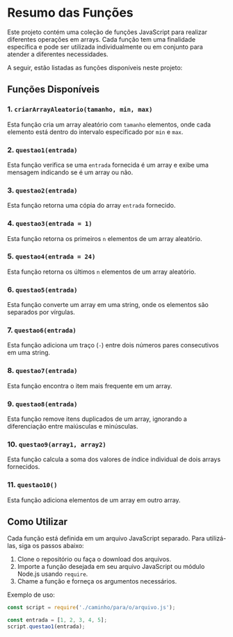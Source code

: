 # Resumo das Funções

Este projeto contém uma coleção de funções JavaScript para realizar diferentes operações em arrays. Cada função tem uma finalidade específica e pode ser utilizada individualmente ou em conjunto para atender a diferentes necessidades.

A seguir, estão listadas as funções disponíveis neste projeto:

## Funções Disponíveis

### 1. `criarArrayAleatorio(tamanho, min, max)`

Esta função cria um array aleatório com `tamanho` elementos, onde cada elemento está dentro do intervalo especificado por `min` e `max`.

### 2. `questao1(entrada)`

Esta função verifica se uma `entrada` fornecida é um array e exibe uma mensagem indicando se é um array ou não.

### 3. `questao2(entrada)`

Esta função retorna uma cópia do array `entrada` fornecido.

### 4. `questao3(entrada = 1)`

Esta função retorna os primeiros `n` elementos de um array aleatório.

### 5. `questao4(entrada = 24)`

Esta função retorna os últimos `n` elementos de um array aleatório.

### 6. `questao5(entrada)`

Esta função converte um array em uma string, onde os elementos são separados por vírgulas.

### 7. `questao6(entrada)`

Esta função adiciona um traço (`-`) entre dois números pares consecutivos em uma string.

### 8. `questao7(entrada)`

Esta função encontra o item mais frequente em um array.

### 9. `questao8(entrada)`

Esta função remove itens duplicados de um array, ignorando a diferenciação entre maiúsculas e minúsculas.

### 10. `questao9(array1, array2)`

Esta função calcula a soma dos valores de índice individual de dois arrays fornecidos.

### 11. `questao10()`

Esta função adiciona elementos de um array em outro array.

## Como Utilizar

Cada função está definida em um arquivo JavaScript separado. Para utilizá-las, siga os passos abaixo:

1. Clone o repositório ou faça o download dos arquivos.
2. Importe a função desejada em seu arquivo JavaScript ou módulo Node.js usando `require`.
3. Chame a função e forneça os argumentos necessários.

Exemplo de uso:

```javascript
const script = require('./caminho/para/o/arquivo.js');

const entrada = [1, 2, 3, 4, 5];
script.questao1(entrada);
